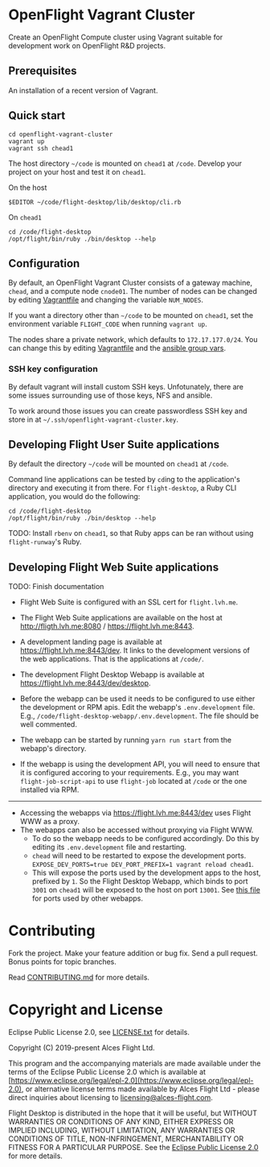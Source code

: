 # OpenFlight Vagrant Cluster

Create an OpenFlight Compute cluster using Vagrant suitable for development
work on OpenFlight R&D projects.

## Prerequisites

An installation of a recent version of Vagrant.

## Quick start

```
cd openflight-vagrant-cluster
vagrant up
vagrant ssh chead1
```

The host directory `~/code` is mounted on `chead1` at `/code`.  Develop your
project on your host and test it on `chead1`.

On the host

```
$EDITOR ~/code/flight-desktop/lib/desktop/cli.rb
```

On `chead1`

```
cd /code/flight-desktop
/opt/flight/bin/ruby ./bin/desktop --help
```

## Configuration

By default, an OpenFlight Vagrant Cluster consists of a gateway machine,
`chead`, and a compute node `cnode01`.  The number of nodes can be changed by
editing [Vagrantfile](Vagrantfile) and changing the variable `NUM_NODES`.

If you want a directory other than `~/code` to be mounted on `chead1`, set the
environment variable `FLIGHT_CODE` when running `vagrant up`.

The nodes share a private network, which defaults to `172.17.177.0/24`. You
can change this by editing [Vagrantfile](Vagrantfile) and the [ansible group
vars](ansible/group_vars/all).

### SSH key configuration

By default vagrant will install custom SSH keys.  Unfotunately, there are some
issues surrounding use of those keys, NFS and ansible.

To work around those issues you can create passwordless SSH key and store in
at `~/.ssh/openflight-vagrant-cluster.key`.

## Developing Flight User Suite applications

By default the directory `~/code` will be mounted on `chead1` at `/code`.

Command line applications can be tested by `cd`ing to the application's
directory and executing it from there.  For `flight-desktop`, a Ruby CLI
application, you would do the following:

```
cd /code/flight-desktop
/opt/flight/bin/ruby ./bin/desktop --help
```

TODO: Install `rbenv` on `chead1`, so that Ruby apps can be ran without using
`flight-runway`'s Ruby.

## Developing Flight Web Suite applications

TODO: Finish documentation

* Flight Web Suite is configured with an SSL cert for `flight.lvh.me`.
* The Flight Web Suite applications are available on the host at
  http://fligth.lvh.me:8080 / https://flight.lvh.me:8443.

* A development landing page is available at https://flight.lvh.me:8443/dev.
  It links to the development versions of the web applications.  That is the
  applications at `/code/`.
* The development Flight Desktop Webapp is available at
  https://flight.lvh.me:8443/dev/desktop.

* Before the webapp can be used it needs to be configured to use either the
  development or RPM apis.  Edit the webapp's `.env.development` file.  E.g.,
  `/code/flight-desktop-webapp/.env.development`.  The file should be well
  commented.
* The webapp can be started by running `yarn run start` from the webapp's
  directory.
* If the webapp is using the development API, you will need to ensure that it
  is configured accoring to your requirements.  E.g., you may want
  `flight-job-script-api` to use `flight-job` located at `/code` or the one
  installed via RPM.

---

* Accessing the webapps via https://flight.lvh.me:8443/dev uses Flight WWW as
  a proxy.
* The webapps can also be accessed without proxying via Flight WWW.
  * To do so the webapp needs to be configured accordingly.  Do this by
    editing its `.env.development` file and restarting.
  * `chead` will need to be restarted to expose the development ports.
    `EXPOSE_DEV_PORTS=true DEV_PORT_PREFIX=1 vagrant reload chead1`.
  * This will expose the ports used by the development apps to the host,
    prefixed by `1`.  So the Flight Desktop Webapp, which binds to port `3001`
    on `chead1` will be exposed to the host on port `13001`.  See [this
    file](ansible/roles/dev-setup/templates/dev-web-suite.conf) for ports used
    by other webapps.


# Contributing

Fork the project. Make your feature addition or bug fix. Send a pull
request. Bonus points for topic branches.

Read [CONTRIBUTING.md](CONTRIBUTING.md) for more details.

# Copyright and License

Eclipse Public License 2.0, see [LICENSE.txt](LICENSE.txt) for details.

Copyright (C) 2019-present Alces Flight Ltd.

This program and the accompanying materials are made available under
the terms of the Eclipse Public License 2.0 which is available at
[https://www.eclipse.org/legal/epl-2.0](https://www.eclipse.org/legal/epl-2.0),
or alternative license terms made available by Alces Flight Ltd -
please direct inquiries about licensing to
[licensing@alces-flight.com](mailto:licensing@alces-flight.com).

Flight Desktop is distributed in the hope that it will be
useful, but WITHOUT WARRANTIES OR CONDITIONS OF ANY KIND, EITHER
EXPRESS OR IMPLIED INCLUDING, WITHOUT LIMITATION, ANY WARRANTIES OR
CONDITIONS OF TITLE, NON-INFRINGEMENT, MERCHANTABILITY OR FITNESS FOR
A PARTICULAR PURPOSE. See the [Eclipse Public License 2.0](https://opensource.org/licenses/EPL-2.0) for more
details.
